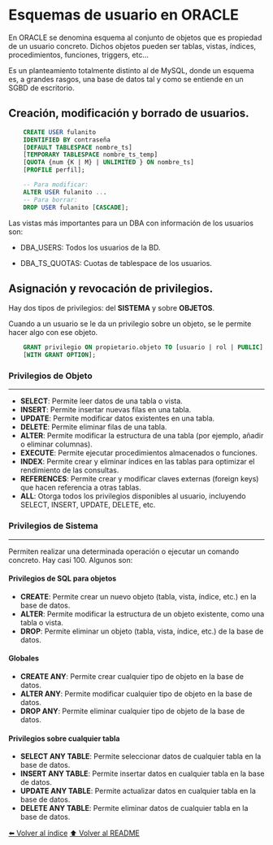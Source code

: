 # Esquemas de usuario en ORACLE

En ORACLE se denomina esquema al conjunto de objetos que es propiedad de un usuario concreto.
Dichos objetos pueden ser tablas, vistas, índices, procedimientos, funciones, triggers, etc...

Es un planteamiento totalmente distinto al de MySQL, donde un esquema es, a grandes rasgos, una base de datos tal y como se entiende en un SGBD de escritorio.

## Creación, modificación y borrado de usuarios.

~~~sql
    CREATE USER fulanito
    IDENTIFIED BY contraseña
    [DEFAULT TABLESPACE nombre_ts]
    [TEMPORARY TABLESPACE nombre_ts_temp]
    [QUOTA {num {K | M} | UNLIMITED } ON nombre_ts]
    [PROFILE perfil];

    -- Para modificar:
    ALTER USER fulanito ...
    -- Para borrar:
    DROP USER fulanito [CASCADE];

~~~

Las vistas más importantes para un DBA con información de los usuarios son:

* DBA_USERS: Todos los usuarios de la BD.

* DBA_TS_QUOTAS: Cuotas de tablespace de los usuarios.

## Asignación y revocación de privilegios.

Hay dos tipos de privilegios: del **SISTEMA** y sobre **OBJETOS**.

Cuando a un usuario se le da un privilegio sobre un objeto, se le permite hacer algo con ese objeto.

~~~sql
    GRANT privilegio ON propietario.objeto TO [usuario | rol | PUBLIC]
    [WITH GRANT OPTION];

~~~ 

### Privilegios de Objeto
---
- **SELECT**: Permite leer datos de una tabla o vista.
- **INSERT**: Permite insertar nuevas filas en una tabla.
- **UPDATE**: Permite modificar datos existentes en una tabla.
- **DELETE**: Permite eliminar filas de una tabla.
- **ALTER**: Permite modificar la estructura de una tabla (por ejemplo, añadir o eliminar columnas).
- **EXECUTE**: Permite ejecutar procedimientos almacenados o funciones.
- **INDEX**: Permite crear y eliminar índices en las tablas para optimizar el rendimiento de las consultas.
- **REFERENCES**: Permite crear y modificar claves externas (foreign keys) que hacen referencia a otras tablas.
- **ALL**: Otorga todos los privilegios disponibles al usuario, incluyendo SELECT, INSERT, UPDATE, DELETE, etc.
 

### Privilegios de Sistema
---
Permiten realizar una determinada operación o ejecutar un comando concreto. Hay casi 100. Algunos son:

#### Privilegios de SQL para objetos
- **CREATE**: Permite crear un nuevo objeto (tabla, vista, índice, etc.) en la base de datos.
- **ALTER**: Permite modificar la estructura de un objeto existente, como una tabla o vista.
- **DROP**: Permite eliminar un objeto (tabla, vista, índice, etc.) de la base de datos.

#### Globales
- **CREATE ANY**: Permite crear cualquier tipo de objeto en la base de datos.
- **ALTER ANY**: Permite modificar cualquier tipo de objeto en la base de datos.
- **DROP ANY**: Permite eliminar cualquier tipo de objeto de la base de datos.

#### Privilegios sobre cualquier tabla
- **SELECT ANY TABLE**: Permite seleccionar datos de cualquier tabla en la base de datos.
- **INSERT ANY TABLE**: Permite insertar datos en cualquier tabla en la base de datos.
- **UPDATE ANY TABLE**: Permite actualizar datos en cualquier tabla en la base de datos.
- **DELETE ANY TABLE**: Permite eliminar datos de cualquier tabla en la base de datos.



[⬅️ Volver al índice](./Index.md)
[⬆️ Volver al README](/README.md)
